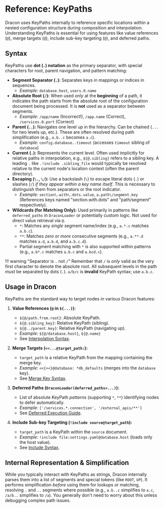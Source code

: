 # Reference: KeyPaths

Dracon uses KeyPaths internally to reference specific locations within a nested configuration structure during composition and interpolation. Understanding KeyPaths is essential for using features like value references (`@`), merge targets (`@`), include sub-key targeting (`@`), and deferred paths.

## Syntax

KeyPaths use **dot (`.`) notation** as the primary separator, with special characters for root, parent navigation, and pattern matching:

- **Segment Separator (`.`):** Separates keys in mappings or indices in sequences.
  - _Example:_ `database.host`, `users.0.name`
- **Absolute Root (`/`):** When used _only_ at the **beginning** of a path, it indicates the path starts from the absolute root of the configuration document being processed. It is **not** used as a separator between segments.
  - _Example:_ `/app/name` (Incorrect!), `/app.name` (Correct), `/services.0.port` (Correct)
- **Parent (`..`):** Navigates one level up in the hierarchy. Can be chained (`...` for two levels up, etc.). These are often resolved during path simplification (e.g., `a.b..c` becomes `a.c`).
  - _Example:_ `config.database..timeout` (accesses `timeout` sibling of `database`)
- **Current (`.`):** Represents the current level. Often used implicitly for relative paths in interpolation, e.g., `${@.sibling}` refers to a sibling key. A leading `.` like `.!include .sibling_file` would typically be resolved relative to the current node's location context (often the parent directory).
- **Escaping (`\.`, `\/`):** Use a backslash (`\`) to escape literal dots (`.`) or slashes (`/`) _if they appear within a key name itself_. This is necessary to distinguish them from separators or the root indicator.
  - _Example:_ `section\.with\.dots.value`, `a.path\/segment.key` (References keys named "section.with.dots" and "path/segment" respectively).
- **Wildcards (for Matching Only):** Used primarily in patterns like `deferred_paths` in `DraconLoader` or potentially custom logic. Not used for direct value retrieval via `@`.
  - `*`: Matches any _single_ segment name/index (e.g., `a.*.c` matches `a.b.c`).
  - `**`: Matches _zero or more_ consecutive segments (e.g., `a.**.d` matches `a.d`, `a.b.d`, and `a.b.c.d`).
  - Partial segment matching with `*` is also supported within patterns (e.g., `a.b*.c` matches `a.b.c` and `a.bcd.c`).

!!! warning "Separator is `.` not `/`"
Remember that `/` is _only_ valid as the very first character to denote the absolute root. All subsequent levels in the path _must_ be separated by dots (`.`). `a/b/c` is **invalid** KeyPath syntax; use `a.b.c`.

## Usage in Dracon

KeyPaths are the standard way to target nodes in various Dracon features:

1.  **Value References (`@` in `${...}`):**

    - `${@/path.from.root}`: Absolute KeyPath.
    - `${@.sibling_key}`: Relative KeyPath (sibling).
    - `${@../parent.key}`: Relative KeyPath (navigating up).
    - _Example:_ `${@/database.host}`, `${@.name}`
    - See [Interpolation Syntax](./interpolation_syntax.md).

2.  **Merge Targets (`<<...@target_path:`):**

    - `target_path` is a relative KeyPath from the mapping containing the merge key.
    - _Example:_ `<<{+<}@database: *db_defaults` (merges into the `database` key).
    - See [Merge Key Syntax](./merge_syntax.md).

3.  **Deferred Paths (`DraconLoader(deferred_paths=...)`):**

    - List of absolute KeyPath _patterns_ (supporting `*`, `**`) identifying nodes to defer automatically.
    - _Example:_ `['/services.*.connection', '/external_apis/**']`
    - See [Deferred Execution Guide](../guides/use-deferred.md).

4.  **Include Sub-key Targeting (`!include source@target_path`):**
    - `target_path` is a KeyPath within the `source` document.
    - _Example:_ `!include file:settings.yaml@database.host` (loads only the host value).
    - See [Include Syntax](./include_syntax.md).

## Internal Representation & Simplification

While you typically interact with KeyPaths as strings, Dracon internally parses them into a list of segments and special tokens (like `ROOT`, `UP`). It performs simplification _before_ using them for lookups or matching, resolving `.` and `..` segments where possible (e.g., `a.b..c` simplifies to `a.c`, `/a/b..` simplifies to `/a`). You generally don't need to worry about this unless debugging complex path issues.
